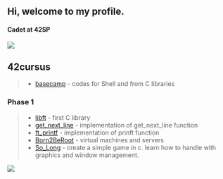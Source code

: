 ## Hi, welcome to my profile.
#### Cadet at 42SP
![](https://github-readme-stats.vercel.app/api?username=hpcavalcante)
## 42cursus
>- [basecamp](https://github.com/hpcavalcante/42-Basecamp) - codes for Shell and from C libraries
### Phase 1
>- [libft](https://github.com/hpcavalcante/42-School-Libft) - first C library
>- [get_next_line](https://github.com/hpcavalcante/42-School-GNL) - implementation of get_next_line function
>- [ft_printf](https://github.com/hpcavalcante/42-School-Ftprintf) - implementation of prinft function
>- [Born2BeRoot](https://github.com/hpcavalcante/42-School-Born2beroot) - virtual machines and servers
>- [So_Long](https://github.com/hpcavalcante/42-School-So_Long) - create a simple game in c. learn how to handle with graphics and window management.
<div style="display: inline_block">
  <div>
    <img align="left" src="https://github-readme-stats.vercel.app/api/top-langs/?username=hpcavalcante&layout=compact&langs_count=7&"/><br><br><br><br><br><br>
  </div>
</div>

